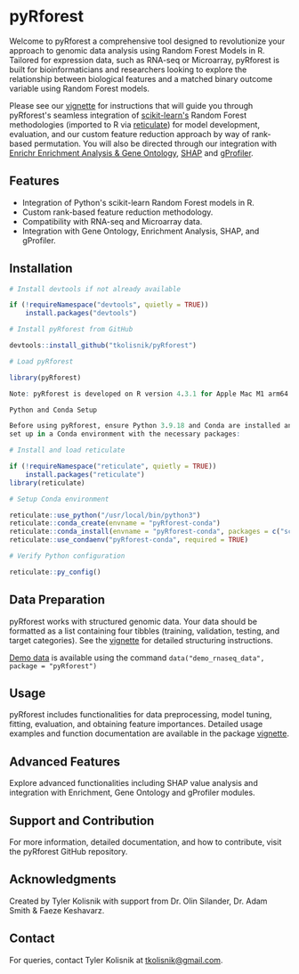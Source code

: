 # pyRforest

Welcome to pyRforest a comprehensive tool designed to revolutionize your approach to genomic data analysis using Random Forest Models in R. Tailored for expression data, such as RNA-seq or Microarray, pyRforest is built for bioinformaticians and researchers looking to explore the relationship between biological features and a matched binary outcome variable using Random Forest models. 

Please see our [vignette](https://github.com/tkolisnik/pyRforest/blob/main/vignettes/pyRforest-vignette.pdf) for instructions that will guide you through pyRforest's seamless integration of [scikit-learn's](https://scikit-learn.org/stable/common_pitfalls.html) Random Forest methodologies (imported to R via [reticulate](https://rstudio.github.io/reticulate/)) for model development, evaluation, and our custom feature reduction approach by way of rank-based permutation. You will also be directed through our integration with [Enrichr Enrichment Analysis & Gene Ontology](https://maayanlab.cloud/Enrichr/), [SHAP](https://shap.readthedocs.io/en/latest/) and [gProfiler](https://biit.cs.ut.ee/gprofiler/gost).

## Features

- Integration of Python's scikit-learn Random Forest models in R.
- Custom rank-based feature reduction methodology.
- Compatibility with RNA-seq and Microarray data.
- Integration with Gene Ontology, Enrichment Analysis, SHAP, and gProfiler.

## Installation

```r
# Install devtools if not already available

if (!requireNamespace("devtools", quietly = TRUE))
    install.packages("devtools")

# Install pyRforest from GitHub

devtools::install_github("tkolisnik/pyRforest")

# Load pyRforest

library(pyRforest)

Note: pyRforest is developed on R version 4.3.1 for Apple Mac M1 arm64 architecture.

Python and Conda Setup

Before using pyRforest, ensure Python 3.9.18 and Conda are installed and
set up in a Conda environment with the necessary packages:

# Install and load reticulate

if (!requireNamespace("reticulate", quietly = TRUE))
    install.packages("reticulate")
library(reticulate)

# Setup Conda environment

reticulate::use_python("/usr/local/bin/python3")
reticulate::conda_create(envname = "pyRforest-conda")
reticulate::conda_install(envname = "pyRforest-conda", packages = c("scikit-learn", "numpy", "shap"))
reticulate::use_condaenv("pyRforest-conda", required = TRUE)

# Verify Python configuration

reticulate::py_config()
```

## Data Preparation

pyRforest works with structured genomic data. Your data should be formatted as a list containing four tibbles (training, validation, testing, and target categories). See the [vignette](https://github.com/tkolisnik/pyRforest/blob/main/vignettes/pyRforest-vignette.pdf) for detailed structuring instructions.

[Demo data](https://github.com/tkolisnik/pyRforest/blob/main/data/demo_rnaseq_data.RData) is available using the command <code>data("demo_rnaseq_data", package = "pyRforest")</code>

## Usage

pyRforest includes functionalities for data preprocessing, model tuning, fitting, evaluation, and obtaining feature importances. Detailed usage examples and function documentation are available in the package [vignette](https://github.com/tkolisnik/pyRforest/blob/main/vignettes/pyRforest-vignette.pdf).

## Advanced Features

Explore advanced functionalities including SHAP value analysis and integration with Enrichment, Gene Ontology and gProfiler modules.

## Support and Contribution

For more information, detailed documentation, and how to contribute, visit the pyRforest GitHub repository.

## Acknowledgments

Created by Tyler Kolisnik with support from Dr. Olin Silander, Dr. Adam Smith & Faeze Keshavarz.

## Contact

For queries, contact Tyler Kolisnik at tkolisnik@gmail.com.
